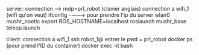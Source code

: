 server:
    connection --> mdp=prl_robot  (clavier anglais)
    connection a wifi_1 (wifi qu'on veut)
    ifconfig ----> pour prendre l'ip du server wlan0
    mushr_noetic
    export ROS_HOSTNAME=localhost
    roslaunch mushr_base teleop.launch

client:
    connection a wifi_1
    ssh robot_1@<votre ip>
    entrer le pwd = prl_robot
    docker ps (pour prend l'ID du container)
    docker exec -it <your id> bash


